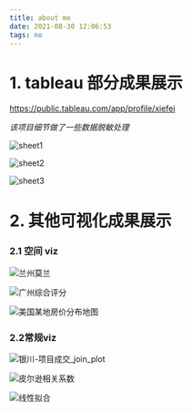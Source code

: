 ```yaml
---
title: about me
date: 2021-08-30 12:06:53
tags: no
---
```


<meta name="referrer" content="no-referrer" />

# 1. tableau 部分成果展示
https://public.tableau.com/app/profile/xiefei

*该项目细节做了一些数据脱敏处理*

![sheet1](About_me\sheet1.jpg)

![sheet2](About_me\sheet2.jpg)

![sheet3](About_me\sheet3.jpg)

# 2. 其他可视化成果展示

### 2.1 空间 viz

![兰州莫兰](About_me\兰州_产业+_莫兰.png)

![广州综合评分](About_me\综合评分.png)

![美国某地房价分布地图](About_me\房价分布地图.jpg)

### 2.2常规viz

![银川-项目成交_join_plot](About_me\银川-项目成交2021(1)_join_plot.png)

![皮尔逊相关系数](About_me\皮尔逊相关系数.jpg)

![线性拟合](About_me\线性拟合.jpg)

